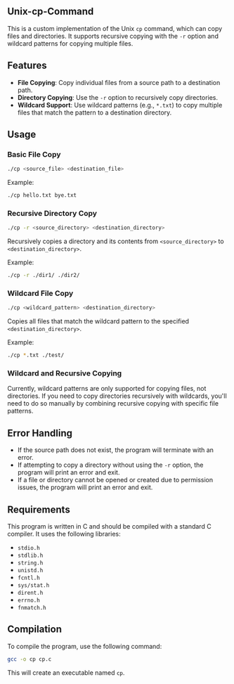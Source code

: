 ## Unix-cp-Command

This is a custom implementation of the Unix `cp` command, which can copy files and directories. It supports recursive copying with the `-r` option and wildcard patterns for copying multiple files.

## Features

- **File Copying**: Copy individual files from a source path to a destination path.
- **Directory Copying**: Use the `-r` option to recursively copy directories.
- **Wildcard Support**: Use wildcard patterns (e.g., `*.txt`) to copy multiple files that match the pattern to a destination directory.

## Usage

### Basic File Copy

```bash
./cp <source_file> <destination_file>
```

Example:
```bash
./cp hello.txt bye.txt
```

### Recursive Directory Copy

``` bash
./cp -r <source_directory> <destination_directory>
```

Recursively copies a directory and its contents from `<source_directory>` to `<destination_directory>`.

Example:

```bash
./cp -r ./dir1/ ./dir2/
```

### Wildcard File Copy

```bash
./cp <wildcard_pattern> <destination_directory>
```

Copies all files that match the wildcard pattern to the specified `<destination_directory>`.

Example:

```bash
./cp *.txt ./test/
```

### Wildcard and Recursive Copying

Currently, wildcard patterns are only supported for copying files, not directories. If you need to copy directories recursively with wildcards, you'll need to do so manually by combining recursive copying with specific file patterns.

## Error Handling

- If the source path does not exist, the program will terminate with an error.
- If attempting to copy a directory without using the `-r` option, the program will print an error and exit.
- If a file or directory cannot be opened or created due to permission issues, the program will print an error and exit.

## Requirements

This program is written in C and should be compiled with a standard C compiler. It uses the following libraries:

- `stdio.h`
- `stdlib.h`
- `string.h`
- `unistd.h`
- `fcntl.h`
- `sys/stat.h`
- `dirent.h`
- `errno.h`
- `fnmatch.h`

## Compilation

To compile the program, use the following command:

```bash
gcc -o cp cp.c
```

This will create an executable named `cp`.

